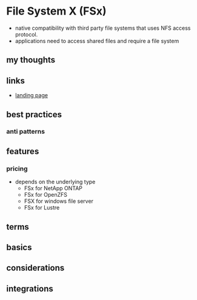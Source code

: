 # File System X (FSx)

- native compatibility with third party file systems that uses NFS access protocol.
- applications need to access shared files and require a file system

## my thoughts

## links

- [landing page](https://aws.amazon.com/fsx/?did=ap_card&trk=ap_card)

## best practices

### anti patterns

## features

### pricing

- depends on the underlying type
  - FSx for NetApp ONTAP
  - FSx for OpenZFS
  - FSX for windows file server
  - FSx for Lustre

## terms

## basics

## considerations

## integrations
